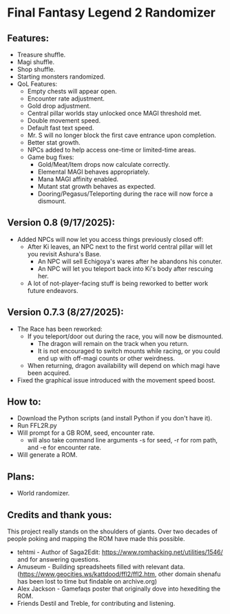 # Final Fantasy Legend 2 Randomizer

## Features:
- Treasure shuffle.
- Magi shuffle.
- Shop shuffle.
- Starting monsters randomized.
- QoL Features:
  - Empty chests will appear open.
  - Encounter rate adjustment.
  - Gold drop adjustment.
  - Central pillar worlds stay unlocked once MAGI threshold met.
  - Double movement speed.
  - Default fast text speed.
  - Mr. S will no longer block the first cave entrance upon completion.
  - Better stat growth.
  - NPCs added to help access one-time or limited-time areas.
  - Game bug fixes:
    - Gold/Meat/Item drops now calculate correctly.
    - Elemental MAGI behaves appropriately.
    - Mana MAGI affinity enabled.
    - Mutant stat growth behaves as expected.
    - Dooring/Pegasus/Teleporting during the race will now force a dismount.

## Version 0.8 (9/17/2025):
  - Added NPCs will now let you access things previously closed off:
    - After Ki leaves, an NPC next to the first world central pillar will let you revisit Ashura's Base.
		- An NPC will sell Echigoya's wares after he abandons his conuter.
		- An NPC will let you teleport back into Ki's body after rescuing her.
	- A lot of not-player-facing stuff is being reworked to better work future endeavors.

## Version 0.7.3 (8/27/2025):
   - The Race has been reworked:
      - If you teleport/door out during the race, you will now be dismounted.
      	- The dragon will remain on the track when you return.
        - It is not encouraged to switch mounts while racing, or you could end up with off-magi counts or other weirdness.
      - When returning, dragon availability will depend on which magi have been acquired.
   - Fixed the graphical issue introduced with the movement speed boost.


## How to:
- Download the Python scripts (and install Python if you don't have it).
- Run FFL2R.py
- Will prompt for a GB ROM, seed, encounter rate.
  - will also take command line arguments -s for seed, -r for rom path, and -e for encounter rate.
- Will generate a ROM.

## Plans:
- World randomizer.

## Credits and thank yous:
This project really stands on the shoulders of giants. Over two decades of people poking and
mapping the ROM have made this possible.

- tehtmi - Author of Saga2Edit: https://www.romhacking.net/utilities/1546/ and for answering questions.
- Amuseum - Building spreadsheets filled with relevant data. (https://www.geocities.ws/kattdood/ffl2/ffl2.htm,
  other domain shenafu has been lost to time but findable on archive.org)
- Alex Jackson - Gamefaqs poster that originally dove into hexediting the ROM.
- Friends Destil and Treble, for contributing and listening.
